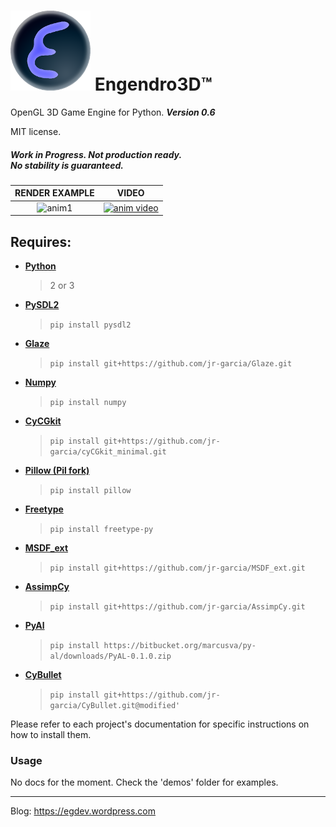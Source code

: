 # ![e3d_Logo](./e3d/defaults/textures/e3dlogo.png) Engendro3D™

OpenGL 3D Game Engine for Python. **_Version 0.6_**

MIT license.

<h5>Work in Progress. Not production ready.<br> No stability is guaranteed.</h5>

RENDER EXAMPLE             | VIDEO  
:-------------------------:|:-------------------------:
![anim1](https://egdev.files.wordpress.com/2015/03/instantc3a1nea2.png)|[![anim video](http://i67.tinypic.com/2zjkidh.jpg)](https://youtu.be/gdaQMJJW0GM)|

## Requires:

* **[Python](https://www.python.org/)** 
    > 2 or 3

* **[PySDL2](http://pysdl2.readthedocs.org/)** 
    > `pip install pysdl2`
* **[Glaze](https://github.com/jr-garcia/Glaze)** 
    > `pip install git+https://github.com/jr-garcia/Glaze.git`
* **[Numpy](http://www.numpy.org/)**
    > `pip install numpy`
* **[CyCGkit](https://github.com/jr-garcia/cyCGkit_minimal)** 
    > `pip install git+https://github.com/jr-garcia/cyCGkit_minimal.git`    
* **[Pillow (Pil fork)](https://python-pillow.org/)**
    > `pip install pillow`
* **[Freetype](https://github.com/rougier/freetype-py)**
    > `pip install freetype-py`
* **[MSDF_ext](https://github.com/jr-garcia/MSDF_ext)** 
    > `pip install git+https://github.com/jr-garcia/MSDF_ext.git`
* **[AssimpCy](https://github.com/jr-garcia/AssimpCy)** 
    > `pip install git+https://github.com/jr-garcia/AssimpCy.git`
* **[PyAl](http://pythonhosted.org/PyAL/)** 
    > `pip install https://bitbucket.org/marcusva/py-al/downloads/PyAL-0.1.0.zip`                
* **[CyBullet](https://github.com/jr-garcia/CyBullet)** 
    > `pip install git+https://github.com/jr-garcia/CyBullet.git@modified'`
        
Please refer to each project's documentation for specific instructions on how to install them.

### Usage

No docs for the moment. Check the 'demos' folder for examples.
 
<hr>
 
Blog: https://egdev.wordpress.com